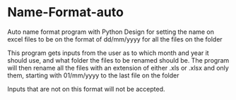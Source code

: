 # Name-Format-auto
Auto name format program with Python
Design for setting the name on excel files to be on the format of dd/mm/yyyy for all the files on the folder

This program gets inputs from the user as to which month and year it should use, and what folder the files to be renamed should be.
The program will then rename all the files with an extension of either .xls or .xlsx and only them, starting with 01/mm/yyyy to the last file on the folder

Inputs that are not on this format will not be accepted.


